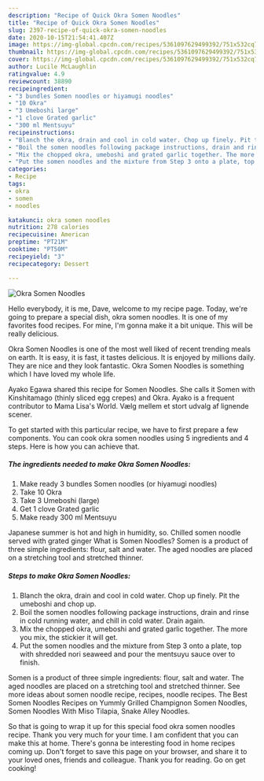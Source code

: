```yaml
---
description: "Recipe of Quick Okra Somen Noodles"
title: "Recipe of Quick Okra Somen Noodles"
slug: 2397-recipe-of-quick-okra-somen-noodles
date: 2020-10-15T21:54:41.407Z
image: https://img-global.cpcdn.com/recipes/5361097629499392/751x532cq70/okra-somen-noodles-recipe-main-photo.jpg
thumbnail: https://img-global.cpcdn.com/recipes/5361097629499392/751x532cq70/okra-somen-noodles-recipe-main-photo.jpg
cover: https://img-global.cpcdn.com/recipes/5361097629499392/751x532cq70/okra-somen-noodles-recipe-main-photo.jpg
author: Lucile McLaughlin
ratingvalue: 4.9
reviewcount: 38890
recipeingredient:
- "3 bundles Somen noodles or hiyamugi noodles"
- "10 Okra"
- "3 Umeboshi large"
- "1 clove Grated garlic"
- "300 ml Mentsuyu"
recipeinstructions:
- "Blanch the okra, drain and cool in cold water. Chop up finely. Pit the umeboshi and chop up."
- "Boil the somen noodles following package instructions, drain and rinse in cold running water, and chill in cold water. Drain again."
- "Mix the chopped okra, umeboshi and grated garlic together. The more you mix, the stickier it will get."
- "Put the somen noodles and the mixture from Step 3 onto a plate, top with shredded nori seaweed and pour the mentsuyu sauce over to finish."
categories:
- Recipe
tags:
- okra
- somen
- noodles

katakunci: okra somen noodles 
nutrition: 278 calories
recipecuisine: American
preptime: "PT21M"
cooktime: "PT50M"
recipeyield: "3"
recipecategory: Dessert

---
```



![Okra Somen Noodles](https://img-global.cpcdn.com/recipes/5361097629499392/751x532cq70/okra-somen-noodles-recipe-main-photo.jpg)

Hello everybody, it is me, Dave, welcome to my recipe page. Today, we're going to prepare a special dish, okra somen noodles. It is one of my favorites food recipes. For mine, I'm gonna make it a bit unique. This will be really delicious.

Okra Somen Noodles is one of the most well liked of recent trending meals on earth. It is easy, it is fast, it tastes delicious. It is enjoyed by millions daily. They are nice and they look fantastic. Okra Somen Noodles is something which I have loved my whole life.

Ayako Egawa shared this recipe for Somen Noodles. She calls it Somen with Kinshitamago (thinly sliced egg crepes) and Okra. Ayako is a frequent contributor to Mama Lisa&#39;s World. Vælg mellem et stort udvalg af lignende scener.


To get started with this particular recipe, we have to first prepare a few components. You can cook okra somen noodles using 5 ingredients and 4 steps. Here is how you can achieve that.

<!--inarticleads1-->

##### The ingredients needed to make Okra Somen Noodles:

1. Make ready 3 bundles Somen noodles (or hiyamugi noodles)
1. Take 10 Okra
1. Take 3 Umeboshi (large)
1. Get 1 clove Grated garlic
1. Make ready 300 ml Mentsuyu


Japanese summer is hot and high in humidity, so. Chilled somen noodle served with grated ginger What is Somen Noodles? Somen is a product of three simple ingredients: flour, salt and water. The aged noodles are placed on a stretching tool and stretched thinner. 

<!--inarticleads2-->

##### Steps to make Okra Somen Noodles:

1. Blanch the okra, drain and cool in cold water. Chop up finely. Pit the umeboshi and chop up.
1. Boil the somen noodles following package instructions, drain and rinse in cold running water, and chill in cold water. Drain again.
1. Mix the chopped okra, umeboshi and grated garlic together. The more you mix, the stickier it will get.
1. Put the somen noodles and the mixture from Step 3 onto a plate, top with shredded nori seaweed and pour the mentsuyu sauce over to finish.


Somen is a product of three simple ingredients: flour, salt and water. The aged noodles are placed on a stretching tool and stretched thinner. See more ideas about somen noodle recipe, recipes, noodle recipes. The Best Somen Noodles Recipes on Yummly Grilled Champignon Somen Noodles, Somen Noodles With Miso Tilapia, Snake Alley Noodles. 

So that is going to wrap it up for this special food okra somen noodles recipe. Thank you very much for your time. I am confident that you can make this at home. There's gonna be interesting food in home recipes coming up. Don't forget to save this page on your browser, and share it to your loved ones, friends and colleague. Thank you for reading. Go on get cooking!
